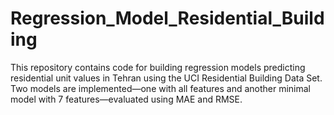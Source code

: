 # Regression_Model_Residential_Building
This repository contains code for building regression models predicting residential unit values in Tehran using the UCI Residential Building Data Set. Two models are implemented—one with all features and another minimal model with 7 features—evaluated using MAE and RMSE.
